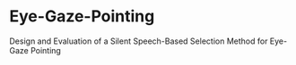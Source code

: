 # Eye-Gaze-Pointing
Design and Evaluation of a Silent Speech-Based Selection Method for Eye-Gaze Pointing
